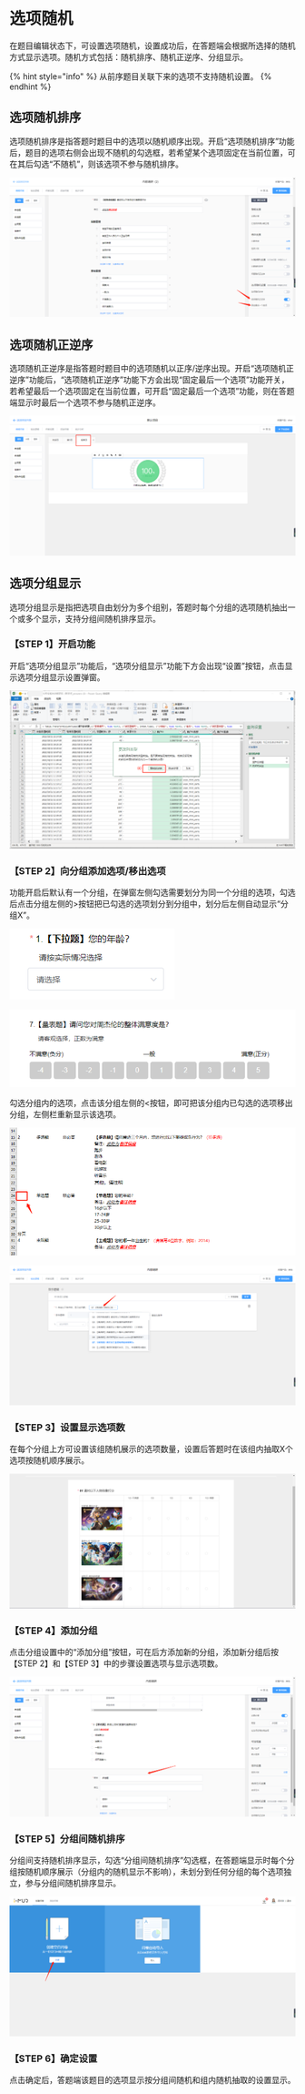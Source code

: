 # 选项随机

在题目编辑状态下，可设置选项随机，设置成功后，在答题端会根据所选择的随机方式显示选项。随机方式包括：随机排序、随机正逆序、分组显示。

{% hint style="info" %}
从前序题目关联下来的选项不支持随机设置。
{% endhint %}

## 选项随机排序

选项随机排序是指答题时题目中的选项以随机顺序出现。开启“选项随机排序”功能后，题目的选项右侧会出现不随机的勾选框，若希望某个选项固定在当前位置，可在其后勾选“不随机”，则该选项不参与随机排序。

![&#x9009;&#x9879;&#x968F;&#x673A;&#x6392;&#x5E8F;](../../../.gitbook/assets/image%20%28150%29.png)

## 选项随机正逆序

选项随机正逆序是指答题时题目中的选项随机以正序/逆序出现。开启“选项随机正逆序”功能后，“选项随机正逆序”功能下方会出现“固定最后一个选项”功能开关，若希望最后一个选项固定在当前位置，可开启“固定最后一个选项”功能，则在答题端显示时最后一个选项不参与随机正逆序。

![&#x9009;&#x9879;&#x968F;&#x673A;&#x6B63;&#x9006;&#x5E8F;](../../../.gitbook/assets/image%20%28440%29.png)

## 选项分组显示

选项分组显示是指把选项自由划分为多个组别，答题时每个分组的选项随机抽出一个或多个显示，支持分组间随机排序显示。

### 【STEP 1】开启功能

开启“选项分组显示”功能后，“选项分组显示”功能下方会出现“设置”按钮，点击显示选项分组显示设置弹窗。

![&#x9009;&#x9879;&#x5206;&#x7EC4;&#x663E;&#x793A;&#x8BBE;&#x7F6E;](../../../.gitbook/assets/image%20%28416%29.png)

### 【STEP 2】向分组添加选项/移出选项

功能开启后默认有一个分组，在弹窗左侧勾选需要划分为同一个分组的选项，勾选后点击分组左侧的&gt;按钮把已勾选的选项划分到分组中，划分后左侧自动显示“分组X”。

![&#x52FE;&#x9009;&#x9009;&#x9879;](../../../.gitbook/assets/image%20%2898%29.png)

![&#x5206;&#x7EC4;&#x5185;&#x6DFB;&#x52A0;&#x9009;&#x9879;&#x6210;&#x529F;](../../../.gitbook/assets/image%20%28284%29.png)

勾选分组内的选项，点击该分组左侧的&lt;按钮，即可把该分组内已勾选的选项移出分组，左侧栏重新显示该选项。

![&#x52FE;&#x9009;&#x9009;&#x9879;&#x79FB;&#x51FA;&#x5206;&#x7EC4;](../../../.gitbook/assets/image%20%28247%29.png)

![&#x79FB;&#x51FA;&#x5206;&#x7EC4;&#x6210;&#x529F;](../../../.gitbook/assets/image%20%28263%29.png)

### 【STEP 3】设置显示选项数

在每个分组上方可设置该组随机展示的选项数量，设置后答题时在该组内抽取X个选项按随机顺序展示。

![&#x8BBE;&#x7F6E;&#x968F;&#x673A;&#x5C55;&#x793A;&#x9009;&#x9879;&#x6570;&#x91CF;](../../../.gitbook/assets/image%20%28328%29.png)

### 【STEP 4】添加分组

点击分组设置中的“添加分组”按钮，可在后方添加新的分组，添加新分组后按【STEP 2】和【STEP 3】中的步骤设置选项与显示选项数。

![&#x6DFB;&#x52A0;&#x5206;&#x7EC4;](../../../.gitbook/assets/image%20%28204%29.png)

### 【STEP 5】分组间随机排序

分组间支持随机排序显示，勾选“分组间随机排序”勾选框，在答题端显示时每个分组按随机顺序展示（分组内的随机显示不影响），未划分到任何分组的每个选项独立，参与分组间随机排序显示。

![&#x5206;&#x7EC4;&#x95F4;&#x968F;&#x673A;&#x6392;&#x5E8F;](../../../.gitbook/assets/image%20%28165%29.png)

### 【STEP 6】确定设置

点击确定后，答题端该题目的选项显示按分组间随机和组内随机抽取的设置显示。

### 













